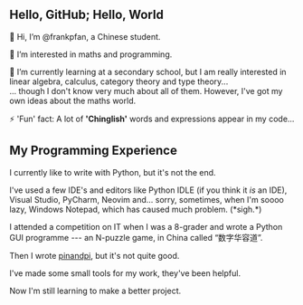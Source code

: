 ## Hello, GitHub; Hello, World

👋 Hi, I’m @frankpfan, a Chinese student.

👀 I’m interested in maths and programming.

🌱 I’m currently learning at a secondary school, but I am really
interested in linear algebra, calculus, category theory and type theory...\
... though I don't know very much about all of them.
However, I've got my own ideas about the maths world.

⚡ 'Fun' fact: A lot of **'Chinglish'** words and expressions appear in my code...

## My Programming Experience

I currently like to write with Python, but it's not the end.

I've used a few IDE's and editors like Python IDLE (if you think it *is* an IDE),
Visual Studio, PyCharm, Neovim and... sorry, sometimes, when I'm soooo lazy,
Windows Notepad, which has caused much problem. (\*sigh.\*)

I attended a competition on IT when I was a 8-grader and wrote a
Python GUI programme --- an N-puzzle game, in China called “数字华容道”.

Then I wrote [pinandpi](https://github.com/frankpfan/pinandpi),
but it's not quite good.

I've made some small tools for my work, they've been helpful.

Now I'm still learning to make a better project.
